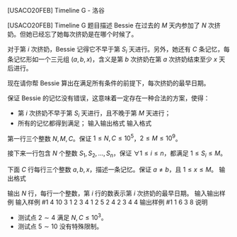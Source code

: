 



[USACO20FEB] Timeline G - 洛谷














[USACO20FEB] Timeline G
题目描述
Bessie 在过去的 $M$ 天内参加了 $N$ 次挤奶。但她已经忘了她每次挤奶是在哪个时候了。

对于第 $i$ 次挤奶，Bessie 记得它不早于第 $S_i$ 天进行。另外，她还有 $C$ 条记忆，每条记忆形如一个三元组 $(a,b,x)$，含义是第 $b$ 次挤奶在第 $a$ 次挤奶结束至少 $x$ 天后进行。

现在请你帮 Bessie 算出在满足所有条件的前提下，每次挤奶的最早日期。

保证 Bessie 的记忆没有错误，这意味着一定存在一种合法的方案，使得：

- 第 $i$ 次挤奶不早于第 $S_i$ 天进行，且不晚于第 $M$ 天进行；
- 所有的记忆都得到满足；
输入输出格式
输入格式

第一行三个整数 $N,M,C$。保证 $1 \leq N,C \leq 10^5$，$2 \leq M \leq 10^9$。

接下来一行包含 $N$ 个整数 $S_1, S_2 , \ldots, S_n$，保证 $\forall 1 \leq i \leq n$，都满足 $1 \leq S_i \leq M$。

下面 $C$ 行每行三个整数 $a,b,x$，描述一条记忆。保证 $a \neq b$，且 $1 \leq x \leq M$。
输出格式

输出 $N$ 行，每行一个整数，第 $i$ 行的数表示第 $i$ 次挤奶的最早日期。
输入输出样例
输入样例 #1
4 10 3
1 2 3 4
1 2 5
2 4 2
3 4 4
输出样例 #1
1
6
3
8
说明
- 测试点 $2 \sim 4$ 满足 $N,C \leq 10^3$。
- 测试点 $5 \sim 10$ 没有特殊限制。







